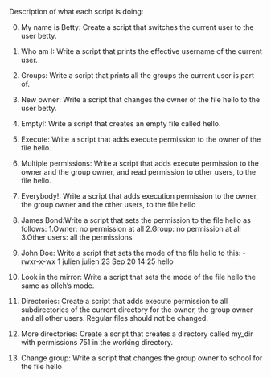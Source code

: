 Description of what each script is doing:

0. My name is Betty: Create a script that switches the current user to the user betty.

1. Who am I: Write a script that prints the effective username of the current user.

2. Groups: Write a script that prints all the groups the current user is part of.

3. New owner: Write a script that changes the owner of the file hello to the user betty.

4. Empty!: Write a script that creates an empty file called hello.

5. Execute: Write a script that adds execute permission to the owner of the file hello.

6. Multiple permissions: Write a script that adds execute permission to the owner and the group owner, and read permission to other users, to the file hello.

7. Everybody!: Write a script that adds execution permission to the owner, the group owner and the other users, to the file hello

8. James Bond:Write a script that sets the permission to the file hello as follows: 1.Owner: no permission at all 2.Group: no permission at all 3.Other users: all the permissions

9. John Doe: Write a script that sets the mode of the file hello to this: -rwxr-x-wx 1 julien julien 23 Sep 20 14:25 hello

10. Look in the mirror: Write a script that sets the mode of the file hello the same as olleh’s mode.

11. Directories: Create a script that adds execute permission to all subdirectories of the current directory for the owner, the group owner and all other users. Regular files should not be  changed.

12. More directories: Create a script that creates a directory called my_dir with permissions 751 in the working directory.

13. Change group: Write a script that changes the group owner to school for the file hello
